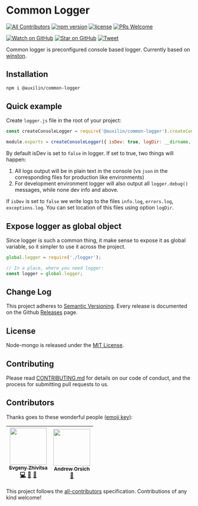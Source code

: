 # Common Logger

[![All Contributors](https://img.shields.io/badge/all_contributors-2-orange.svg?style=flat-square)](#contributors)
[![npm version](https://badge.fury.io/js/%40auxilin%2Feslint-config.svg)](https://badge.fury.io/js/%40auxilin%2Fcommon-logger) 
[![license](https://img.shields.io/github/license/mashape/apistatus.svg?style=flat-square)](https://github.com/auxilincom/common-logger/blob/master/LICENSE)
[![PRs Welcome](https://img.shields.io/badge/PRs-welcome-brightgreen.svg?style=flat-square)](http://makeapullrequest.com)

[![Watch on GitHub](https://img.shields.io/github/watchers/auxilincom/common-logger.svg?style=social&label=Watch)](https://github.com/auxilincom/common-logger/watchers)
[![Star on GitHub](https://img.shields.io/github/stars/auxilincom/common-logger.svg?style=social&label=Stars)](https://github.com/auxilincom/common-logger/stargazers)
[![Tweet](https://img.shields.io/twitter/url/https/github.com/auxilincom/common-logger.svg?style=social)](https://twitter.com/intent/tweet?text=I%27m%20using%20Auxilin%20components%20to%20build%20my%20next%20product%20🚀.%20Check%20it%20out:%20https://github.com/auxilincom/common-logger)

Common logger is preconfigured console based logger. Currently based on [winston](https://github.com/winstonjs/winston).

## Installation

```bash
npm i @auxilin/common-logger
```

## Quick example

Create `logger.js` file in the root of your project:

```javascript
const createConsoleLogger = require('@auxilin/common-logger').createConsoleLogger;

module.exports = createConsoleLogger({ isDev: true, logDir: __dirname, });
```

By default isDev is set to `false` in logger. If set to true, two things will happen:

1. All logs output will be in plain text in the console (vs `json` in the corresponding files for production like environments)
2. For development environment logger will also output all `logger.debug()` messages, while none dev info and above.

If `isDev` is set to `false` we write logs to the files `info.log`, `errors.log`, `exceptions.log`. You can set location of this files using option `logDir`.

## Expose logger as global object

Since logger is such a common thing, it make sense to expose it as global variable, so it simpler to use it across the project.

```javascript
global.logger = require('./logger');

// In a place, where you need logger:
const logger = global.logger;
```

## Change Log

This project adheres to [Semantic Versioning](http://semver.org/).
Every release is documented on the Github [Releases](https://github.com/auxilincom/common-logger/releases) page.

## License

Node-mongo is released under the [MIT License](https://github.com/auxilincom/common-logger/blob/master/LICENSE).

## Contributing

Please read [CONTRIBUTING.md](https://github.com/auxilincom/common-logger/blob/master/CONTRIBUTING.md) for details on our code of conduct, and the process for submitting pull requests to us.

## Contributors

Thanks goes to these wonderful people ([emoji key](https://github.com/kentcdodds/all-contributors#emoji-key)):

<!-- ALL-CONTRIBUTORS-LIST:START - Do not remove or modify this section -->
<!-- prettier-ignore -->
| [<img src="https://avatars2.githubusercontent.com/u/6461311?v=4" width="100px;"/><br /><sub><b>Evgeny Zhivitsa</b></sub>](https://github.com/ezhivitsa)<br />[💻](https://github.com/auxilincom/eslint-config/commits?author=ezhivitsa "Code") [📖](https://github.com/auxilincom/eslint-config/commits?author=ezhivitsa "Documentation") [🤔](#ideas-ezhivitsa "Ideas, Planning, & Feedback") | [<img src="https://avatars3.githubusercontent.com/u/681396?v=4" width="100px;"/><br /><sub><b>Andrew Orsich</b></sub>](https://github.com/anorsich)<br />[👀](#review-anorsich "Reviewed Pull Requests") |
| :---: | :---: |
<!-- ALL-CONTRIBUTORS-LIST:END -->

This project follows the [all-contributors](https://github.com/kentcdodds/all-contributors) specification. Contributions of any kind welcome!
